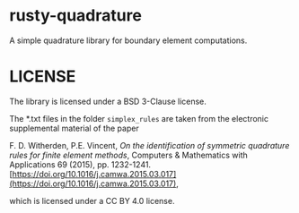 # rusty-quadrature
A simple quadrature library for boundary element computations.

# LICENSE

The library is licensed under a BSD 3-Clause license.

The *.txt files in the folder `simplex_rules` are taken from
the electronic supplemental material of the paper

F. D. Witherden, P.E. Vincent, *On the identification of symmetric quadrature rules for finite element methods*, Computers & Mathematics with Applications 69 (2015), pp. 1232-1241.
[https://doi.org/10.1016/j.camwa.2015.03.017](https://doi.org/10.1016/j.camwa.2015.03.017),

which is licensed under a CC BY 4.0 license.



